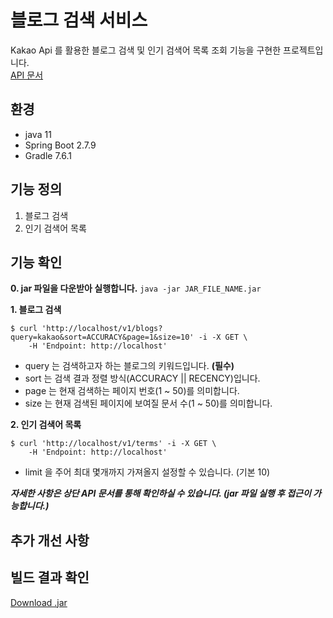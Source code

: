 # 블로그 검색 서비스
Kakao Api 를 활용한 블로그 검색 및 인기 검색어 목록 조회 기능을 구현한 프로젝트입니다.       
[API 문서](http://localhost:8080/docs/index.html)

## 환경
- java 11
- Spring Boot 2.7.9
- Gradle 7.6.1

## 기능 정의
1. 블로그 검색
2. 인기 검색어 목록

## 기능 확인
**0. jar 파일을 다운받아 실행합니다.** ```java -jar JAR_FILE_NAME.jar```
                         

**1. 블로그 검색**
```
$ curl 'http://localhost/v1/blogs?query=kakao&sort=ACCURACY&page=1&size=10' -i -X GET \
    -H 'Endpoint: http://localhost'
```
- query 는 검색하고자 하는 블로그의 키워드입니다. **(필수)**
- sort 는 검색 결과 정렬 방식(ACCURACY || RECENCY)입니다.
- page 는 현재 검색하는 페이지 번호(1 ~ 50)를 의미합니다.
- size 는 현재 검색된 페이지에 보여질 문서 수(1 ~ 50)를 의미합니다.
                    
**2. 인기 검색어 목록**
```
$ curl 'http://localhost/v1/terms' -i -X GET \
    -H 'Endpoint: http://localhost'
```
- limit 을 주어 최대 몇개까지 가져올지 설정할 수 있습니다. (기본 10)

***자세한 사항은 상단 API 문서를 통해 확인하실 수 있습니다. (jar 파일 실행 후 접근이 가능합니다.)***

## 추가 개선 사항

## 빌드 결과 확인
[Download .jar]()